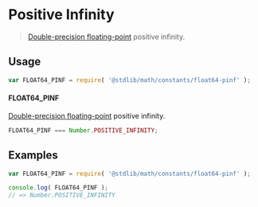 # Positive Infinity

> [Double-precision floating-point][ieee754] positive infinity.

<section class="usage">

## Usage

``` javascript
var FLOAT64_PINF = require( '@stdlib/math/constants/float64-pinf' );
```

#### FLOAT64_PINF

[Double-precision floating-point][ieee754] positive infinity.

``` javascript
FLOAT64_PINF === Number.POSITIVE_INFINITY;
```

<!-- </usage> -->


<section class="examples">

## Examples

<!-- TODO: better example -->

``` javascript
var FLOAT64_PINF = require( '@stdlib/math/constants/float64-pinf' );

console.log( FLOAT64_PINF );
// => Number.POSITIVE_INFINITY
```

<!-- </examples> -->


<section class="links">

[ieee754]: https://en.wikipedia.org/wiki/IEEE_754-1985

<!-- </links> -->
